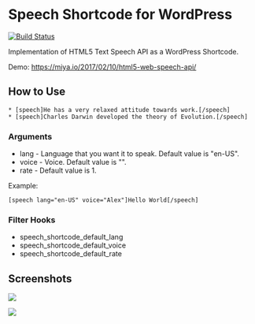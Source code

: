# Speech Shortcode for WordPress

[![Build Status](https://travis-ci.org/miya0001/speech-shortcode.svg?branch=master)](https://travis-ci.org/miya0001/speech-shortcode)

Implementation of HTML5 Text Speech API as a WordPress Shortcode.

Demo: https://miya.io/2017/02/10/html5-web-speech-api/

## How to Use

```
* [speech]He has a very relaxed attitude towards work.[/speech]
* [speech]Charles Darwin developed the theory of Evolution.[/speech]
```

### Arguments

* lang - Language that you want it to speak. Default value is "en-US".
* voice - Voice. Default value is "".
* rate - Default value is 1.

Example:

```
[speech lang="en-US" voice="Alex"]Hello World[/speech]
```

### Filter Hooks

* speech_shortcode_default_lang
* speech_shortcode_default_voice
* speech_shortcode_default_rate

## Screenshots

![](https://www.evernote.com/l/ABVNqusBPvRFRarP7qRnbM2TYk_56MObz-sB/image.png)

![](https://www.evernote.com/l/ABVWarzrZ_lBp4yIIMYwP1hONrHnI8vTYMMB/image.png)
